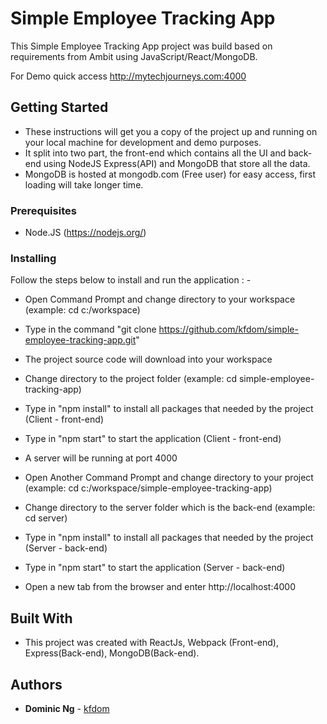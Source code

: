 # Simple Employee Tracking App

This Simple Employee Tracking App project was build based on requirements from Ambit using JavaScript/React/MongoDB.

For Demo quick access http://mytechjourneys.com:4000

## Getting Started

* These instructions will get you a copy of the project up and running on your local machine for development and demo purposes.
* It split into two part, the front-end which contains all the UI and back-end using NodeJS Express(API) and MongoDB that store all the data.
* MongoDB is hosted at mongodb.com (Free user) for easy access, first loading will take longer time.

### Prerequisites

* Node.JS (https://nodejs.org/)

### Installing

Follow the steps below to install and run the application : -

* Open Command Prompt and change directory to your workspace (example: cd c:/workspace)
* Type in the command "git clone https://github.com/kfdom/simple-employee-tracking-app.git"
* The project source code will download into your workspace
* Change directory to the project folder (example: cd simple-employee-tracking-app)
* Type in "npm install" to install all packages that needed by the project (Client - front-end)
* Type in "npm start" to start the application (Client - front-end)
* A server will be running at port 4000

* Open Another Command Prompt and change directory to your project (example: cd c:/workspace/simple-employee-tracking-app)
* Change directory to the server folder which is the back-end (example: cd server)
* Type in "npm install" to install all packages that needed by the project (Server - back-end)
* Type in "npm start" to start the application (Server - back-end)

* Open a new tab from the browser and enter http://localhost:4000

## Built With

* This project was created with ReactJs, Webpack (Front-end), Express(Back-end), MongoDB(Back-end).

## Authors

* **Dominic Ng** - [kfdom](https://github.com/kfdom)
